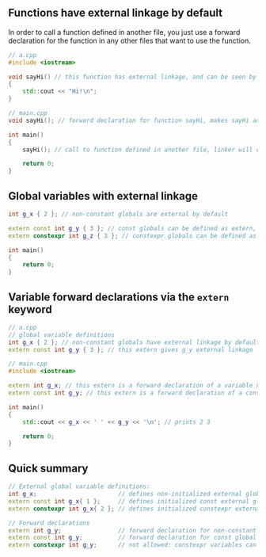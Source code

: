 ## Functions have external linkage by default

In order to call a function defined in another file, you just use a forward declaration for the function in any other files that want to use the function.
```cpp
// a.cpp
#include <iostream>

void sayHi() // this function has external linkage, and can be seen by other files
{
    std::cout << "Hi!\n";
}
```
```cpp
// main.cpp
void sayHi(); // forward declaration for function sayHi, makes sayHi accessible in this file

int main()
{
    sayHi(); // call to function defined in another file, linker will connect this call to the function definition

    return 0;
}
```

## Global variables with external linkage

```cpp
int g_x { 2 }; // non-constant globals are external by default

extern const int g_y { 3 }; // const globals can be defined as extern, making them external
extern constexpr int g_z { 3 }; // constexpr globals can be defined as extern, making them external (but this is pretty useless, see the warning in the next section)

int main()
{
    return 0;
}
```

## Variable forward declarations via the `extern` keyword

```cpp
// a.cpp
// global variable definitions
int g_x { 2 }; // non-constant globals have external linkage by default
extern const int g_y { 3 }; // this extern gives g_y external linkage
```
```cpp
// main.cpp
#include <iostream>

extern int g_x; // this extern is a forward declaration of a variable named g_x that is defined somewhere else
extern const int g_y; // this extern is a forward declaration of a const variable named g_y that is defined somewhere else

int main()
{
    std::cout << g_x << ' ' << g_y << '\n'; // prints 2 3

    return 0;
}
```

## Quick summary

```cpp
// External global variable definitions:
int g_x;                       // defines non-initialized external global variable (zero initialized by default)
extern const int g_x{ 1 };     // defines initialized const external global variable
extern constexpr int g_x{ 2 }; // defines initialized constexpr external global variable

// Forward declarations
extern int g_y;                // forward declaration for non-constant global variable
extern const int g_y;          // forward declaration for const global variable
extern constexpr int g_y;      // not allowed: constexpr variables can't be forward declared
```



